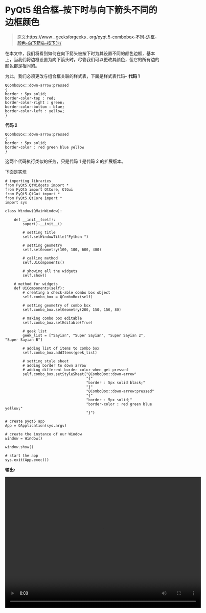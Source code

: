 # PyQt5 组合框–按下时与向下箭头不同的边框颜色

> 原文:[https://www . geeksforgeeks . org/pyqt 5-combobox-不同-边框-颜色-向下箭头-按下时/](https://www.geeksforgeeks.org/pyqt5-combobox-different-border-color-to-down-arrow-when-pressed/)

在本文中，我们将看到如何在向下箭头被按下时为其设置不同的颜色边框，基本上，当我们将边框设置为向下箭头时，尽管我们可以更改其颜色，但它的所有边的颜色都是相同的。

为此，我们必须更改与组合框关联的样式表，下面是样式表代码–
**代码 1**

```
QComboBox::down-arrow:pressed
{
border : 5px solid;
border-color-top : red;
border-color-right : green;
border-color-bottom : blue;
border-color-left : yellow;
}

```

**代码 2**

```
QComboBox::down-arrow:pressed
{
border : 5px solid;
border-color : red green blue yellow
}

```

这两个代码执行类似的任务，只是代码 1 是代码 2 的扩展版本。

下面是实现

```
# importing libraries
from PyQt5.QtWidgets import * 
from PyQt5 import QtCore, QtGui
from PyQt5.QtGui import * 
from PyQt5.QtCore import * 
import sys

class Window(QMainWindow):

    def __init__(self):
        super().__init__()

        # setting title
        self.setWindowTitle("Python ")

        # setting geometry
        self.setGeometry(100, 100, 600, 400)

        # calling method
        self.UiComponents()

        # showing all the widgets
        self.show()

    # method for widgets
    def UiComponents(self):
        # creating a check-able combo box object
        self.combo_box = QComboBox(self)

        # setting geometry of combo box
        self.combo_box.setGeometry(200, 150, 150, 80)

        # making combo box editable
        self.combo_box.setEditable(True)

        # geek list
        geek_list = ["Sayian", "Super Sayian", "Super Sayian 2", "Super Sayian B"]

        # adding list of items to combo box
        self.combo_box.addItems(geek_list)

        # setting style sheet
        # adding border to down arrow
        # adding different border color when get pressed
        self.combo_box.setStyleSheet("QComboBox::down-arrow"
                                     "{"
                                     "border : 5px solid black;"
                                     "}"
                                     "QComboBox::down-arrow:pressed"
                                     "{"
                                     "border : 5px solid;"
                                     "border-color : red green blue yellow;"
                                     "}")

# create pyqt5 app
App = QApplication(sys.argv)

# create the instance of our Window
window = Window()

window.show()

# start the app
sys.exit(App.exec())
```

**输出:**

<video class="wp-video-shortcode" id="video-406253-1" width="640" height="428" preload="metadata" controls=""><source type="video/mp4" src="https://media.geeksforgeeks.org/wp-content/uploads/20200501014651/Python-01-05-2020-01_45_58.mp4?_=1">[https://media.geeksforgeeks.org/wp-content/uploads/20200501014651/Python-01-05-2020-01_45_58.mp4](https://media.geeksforgeeks.org/wp-content/uploads/20200501014651/Python-01-05-2020-01_45_58.mp4)</video>